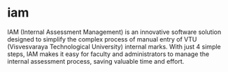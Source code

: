 # iam
IAM (Internal Assessment Management) is an innovative software solution designed to simplify the complex process of manual entry of VTU (Visvesvaraya Technological University) internal marks. With just 4 simple steps, IAM makes it easy for faculty and administrators to manage the internal assessment process, saving valuable time and effort.
